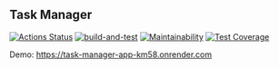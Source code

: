 
## Task Manager

[![Actions Status](https://github.com/biscof/java-project-73/workflows/hexlet-check/badge.svg)](https://github.com/biscof/java-project-73/actions)
[![build-and-test](https://github.com/biscof/java-project-73/actions/workflows/build-and-test.yml/badge.svg)](https://github.com/biscof/java-project-73/actions/workflows/build-and-test.yml)
[![Maintainability](https://api.codeclimate.com/v1/badges/3229c3b950c4c63bfdbb/maintainability)](https://codeclimate.com/github/biscof/java-project-73/maintainability)
[![Test Coverage](https://api.codeclimate.com/v1/badges/3229c3b950c4c63bfdbb/test_coverage)](https://codeclimate.com/github/biscof/java-project-73/test_coverage)

Demo: https://task-manager-app-km58.onrender.com
